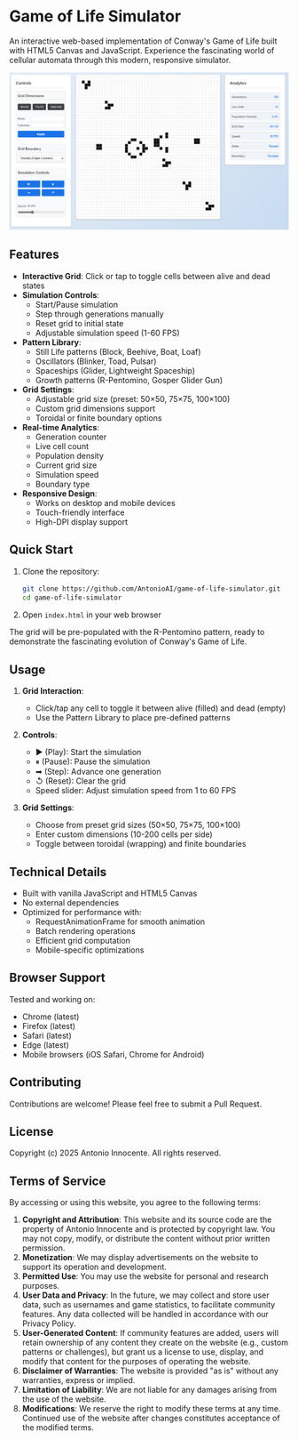 # Game of Life Simulator

An interactive web-based implementation of Conway's Game of Life built with HTML5 Canvas and JavaScript. Experience the fascinating world of cellular automata through this modern, responsive simulator.

![Game of Life Simulator](screenshot.png)

## Features

- **Interactive Grid**: Click or tap to toggle cells between alive and dead states
- **Simulation Controls**:
  - Start/Pause simulation
  - Step through generations manually
  - Reset grid to initial state
  - Adjustable simulation speed (1-60 FPS)
- **Pattern Library**:
  - Still Life patterns (Block, Beehive, Boat, Loaf)
  - Oscillators (Blinker, Toad, Pulsar)
  - Spaceships (Glider, Lightweight Spaceship)
  - Growth patterns (R-Pentomino, Gosper Glider Gun)
- **Grid Settings**:
  - Adjustable grid size (preset: 50×50, 75×75, 100×100)
  - Custom grid dimensions support
  - Toroidal or finite boundary options
- **Real-time Analytics**:
  - Generation counter
  - Live cell count
  - Population density
  - Current grid size
  - Simulation speed
  - Boundary type
- **Responsive Design**:
  - Works on desktop and mobile devices
  - Touch-friendly interface
  - High-DPI display support

## Quick Start

1. Clone the repository:
   ```bash
   git clone https://github.com/AntonioAI/game-of-life-simulator.git
   cd game-of-life-simulator
   ```

2. Open `index.html` in your web browser

The grid will be pre-populated with the R-Pentomino pattern, ready to demonstrate the fascinating evolution of Conway's Game of Life.

## Usage

1. **Grid Interaction**:
   - Click/tap any cell to toggle it between alive (filled) and dead (empty)
   - Use the Pattern Library to place pre-defined patterns

2. **Controls**:
   - ▶ (Play): Start the simulation
   - ⏸ (Pause): Pause the simulation
   - ➡ (Step): Advance one generation
   - ↺ (Reset): Clear the grid
   - Speed slider: Adjust simulation speed from 1 to 60 FPS

3. **Grid Settings**:
   - Choose from preset grid sizes (50×50, 75×75, 100×100)
   - Enter custom dimensions (10-200 cells per side)
   - Toggle between toroidal (wrapping) and finite boundaries

## Technical Details

- Built with vanilla JavaScript and HTML5 Canvas
- No external dependencies
- Optimized for performance with:
  - RequestAnimationFrame for smooth animation
  - Batch rendering operations
  - Efficient grid computation
  - Mobile-specific optimizations

## Browser Support

Tested and working on:
- Chrome (latest)
- Firefox (latest)
- Safari (latest)
- Edge (latest)
- Mobile browsers (iOS Safari, Chrome for Android)

## Contributing

Contributions are welcome! Please feel free to submit a Pull Request.

## License

Copyright (c) 2025 Antonio Innocente. All rights reserved.

## Terms of Service

By accessing or using this website, you agree to the following terms:

1. **Copyright and Attribution**: This website and its source code are the property of Antonio Innocente and is protected by copyright law. You may not copy, modify, or distribute the content without prior written permission.
2. **Monetization**: We may display advertisements on the website to support its operation and development.
3. **Permitted Use**: You may use the website for personal and research purposes.
4. **User Data and Privacy**: In the future, we may collect and store user data, such as usernames and game statistics, to facilitate community features. Any data collected will be handled in accordance with our Privacy Policy.
5. **User-Generated Content**: If community features are added, users will retain ownership of any content they create on the website (e.g., custom patterns or challenges), but grant us a license to use, display, and modify that content for the purposes of operating the website.
6. **Disclaimer of Warranties**: The website is provided "as is" without any warranties, express or implied.
7. **Limitation of Liability**: We are not liable for any damages arising from the use of the website.
8. **Modifications**: We reserve the right to modify these terms at any time. Continued use of the website after changes constitutes acceptance of the modified terms.